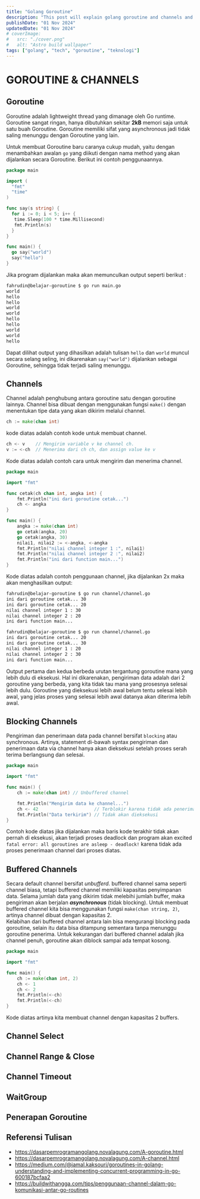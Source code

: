 ```yaml
---
title: "Golang Goroutine"
description: "This post will explain golang goroutine and channels and also wait group"
publishDate: "01 Nov 2024"
updatedDate: "01 Nov 2024"
# coverImage:
#   src: "./cover.png"
#   alt: "Astro build wallpaper"
tags: ["golang", "tech", "goroutine", "teknologi"]
---
```


# GOROUTINE & CHANNELS
## Goroutine
Goroutine adalah lightweight thread yang dimanage oleh Go runtime. Goroutine sangat ringan, hanya dibutuhkan sekitar **2kB** memori saja untuk satu buah Goroutine. Goroutine memiliki sifat yang asynchronous jadi tidak saling menunggu dengan Goroutine yang lain. 

Untuk membuat Goroutine baru caranya cukup mudah, yaitu dengan menambahkan awalan `go` yang diikuti dengan nama method yang akan dijalankan secara Goroutine. Berikut ini contoh penggunaannya.
```go
package main

import (
  "fmt"
  "time"
)

func say(s string) {
  for i := 0; i < 5; i++ {
   time.Sleep(100 * time.Millisecond)
   fmt.Println(s)
  }
}

func main() {
  go say("world")
  say("hello")
}
```
Jika program dijalankan maka akan memunculkan output seperti berikut :
```bash
fahrudin@belajar-goroutine $ go run main.go
world
hello
hello
world
world
hello
hello
world
world
hello    
```
Dapat dilihat output yang dihasilkan adalah tulisan `hello` dan `world` muncul secara selang seling, ini dikarenakan `say("world")` dijalankan sebagai Goroutine, sehingga tidak terjadi saling menunggu.

## Channels
Channel adalah penghubung antara goroutine satu dengan goroutine lainnya. Channel bisa dibuat dengan menggunakan fungsi `make()` dengan menentukan tipe data yang akan dikirim melalui channel.

``` go
ch := make(chan int)
```
kode diatas adalah contoh kode untuk membuat channel.

``` go
ch <- v    // Mengirim variable v ke channel ch.
v := <-ch  // Menerima dari ch ch, dan assign value ke v
```
Kode diatas adalah contoh cara untuk mengirim dan menerima channel.

```go
package main

import "fmt"

func cetak(ch chan int, angka int) {
	fmt.Println("ini dari goroutine cetak...")
	ch <- angka
}

func main() {
	angka := make(chan int)
	go cetak(angka, 20)
	go cetak(angka, 30)
	nilai1, nilai2 := <-angka, <-angka
	fmt.Println("nilai channel integer 1 :", nilai1)
	fmt.Println("nilai channel integer 2 :", nilai2)
	fmt.Println("ini dari function main...")
}
```
Kode diatas adalah contoh penggunaan channel, jika dijalankan 2x maka akan menghasilkan output:
```bash
fahrudin@belajar-goroutine $ go run channel/channel.go
ini dari goroutine cetak... 30
ini dari goroutine cetak... 20
nilai channel integer 1 : 30
nilai channel integer 2 : 20
ini dari function main...

fahrudin@belajar-goroutine $ go run channel/channel.go
ini dari goroutine cetak... 20
ini dari goroutine cetak... 30
nilai channel integer 1 : 20
nilai channel integer 2 : 30
ini dari function main...
```
Output pertama dan kedua berbeda urutan tergantung goroutine mana yang lebih dulu di eksekusi. Hal ini dikarenakan, pengiriman data adalah dari 2 goroutine yang berbeda, yang kita tidak tau mana yang prosesnya selesai lebih dulu. Goroutine yang dieksekusi lebih awal belum tentu selesai lebih awal, yang jelas proses yang selesai lebih awal datanya akan diterima lebih awal.

## Blocking Channels
Pengiriman dan penerimaan data pada channel bersifat `blocking` atau synchronous. Artinya, statement di-bawah syntax pengiriman dan penerimaan data via channel hanya akan dieksekusi setelah proses serah terima berlangsung dan selesai.
```go
package main

import "fmt"

func main() {
	ch := make(chan int) // Unbuffered channel

	fmt.Println("Mengirim data ke channel...")
	ch <- 42                     // Terblokir karena tidak ada penerima
	fmt.Println("Data terkirim") // Tidak akan dieksekusi
}

```
Contoh kode diatas jika dijalankan maka baris kode terakhir tidak akan pernah di eksekusi, akan terjadi proses deadlock dan program akan excited ```fatal error: all goroutines are asleep - deadlock!``` karena tidak ada proses penerimaan channel dari proses diatas.


## Buffered Channels
Secara default channel bersifat *unbufferd*. buffered channel sama seperti channel biasa, tetapi buffered channel memiliki kapasitas penyimpanan data. Selama jumlah data yang dikirim tidak melebihi jumlah buffer, maka pengiriman akan berjalan ***asynchronous*** (tidak blocking). Untuk membuat buffered channel kita bisa menggunakan fungsi ```make(chan string, 2)```, artinya channel dibuat dengan kapasitas 2. <br />
Kelabihan dari buffered channel antara lain bisa mengurangi blocking pada goroutine, selain itu data bisa ditampung sementara tanpa menunggu goroutine penerima. Untuk kekurangan dari buffered channel adalah jika channel penuh, goroutine akan diblock sampai ada tempat kosong.

```go
package main

import "fmt"

func main() {
	ch := make(chan int, 2)
	ch <- 1
	ch <- 2
	fmt.Println(<-ch)
	fmt.Println(<-ch)
}
```
Kode diatas artinya kita membuat channel dengan kapasitas 2 buffers. 

## Channel Select
## Channel Range & Close
## Channel Timeout
## WaitGroup
## Penerapan Goroutine


## Referensi Tulisan
- https://dasarpemrogramangolang.novalagung.com/A-goroutine.html
- https://dasarpemrogramangolang.novalagung.com/A-channel.html
- https://medium.com/@jamal.kaksouri/goroutines-in-golang-understanding-and-implementing-concurrent-programming-in-go-600187bcfaa2
- https://buildwithangga.com/tips/penggunaan-channel-dalam-go-komunikasi-antar-go-routines
